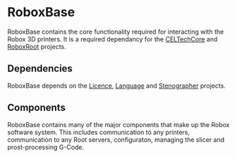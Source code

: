 # RoboxBase
RoboxBase contains the core functionality required for interacting with the Robox 3D printers. It is a required dependancy for the [CELTechCore](https://github.com/Automaker-Unofficial/CELTechCore) and [RoboxRoot](https://github.com/Automaker-Unofficial/RoboxRoot) projects.

## Dependencies
RoboxBase depends on the [Licence](https://github.com/Automaker-Unofficial/Licence), [Language](https://github.com/Automaker-Unofficial/Language) and [Stenographer](https://github.com/Automaker-Unofficial/Stenographer) projects.

## Components
RoboxBase contains many of the major components that make up the Robox software system. This includes communication to any printers, communication to any Root servers, configuraton, managing the slicer and prost-processing G-Code.
